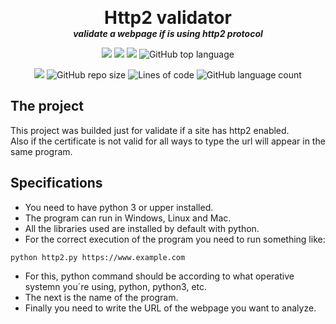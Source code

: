 <p align="center">
  <!--img width="280" src="https://github.com/dmtzs/ProyectoRaspArduino/blob/master/resources/Imgs/BoaEsmeraldaAppOriginal.png" alt="logo"-->
  <h1 align="center" style="margin: 0 auto 0 auto;">Http2 validator</h1>
  <h5 align="center" style="margin: 0 auto 0 auto;">validate a webpage if is using http2 protocol</h5>
</p>

<p align="center">
    <img src="https://img.shields.io/github/last-commit/dmtzs/Validatehttp2">
    <img src="https://img.shields.io/github/issues/dmtzs/Validatehttp2?label=issues">
    <img src="https://img.shields.io/github/stars/dmtzs/Validatehttp2">
    <img alt="GitHub top language" src="https://img.shields.io/github/languages/top/dmtzs/Validatehttp2">
</p>

<p align="center">
  <img src="https://img.shields.io/github/languages/code-size/dmtzs/Validatehttp2">
  <img alt="GitHub repo size" src="https://img.shields.io/github/repo-size/dmtzs/Validatehttp2">
  <img alt="Lines of code" src="https://img.shields.io/tokei/lines/github/dmtzs/Validatehttp2?label=total%20lines%20in%20repo">
  <img alt="GitHub language count" src="https://img.shields.io/github/languages/count/dmtzs/Validatehttp2">
</p>

## The project
This project was builded just for validate if a site has http2 enabled.
<br>
Also if the certificate is not valid for all ways to type the url will appear in the same program.

## Specifications
* You need to have python 3 or upper installed.
* The program can run in Windows, Linux and Mac.
* All the libraries used are installed by default with python.
* For the correct execution of the program you need to run something like:
```
python http2.py https://www.example.com
```
* For this, python command should be according to what operative systemn you´re using, python, python3, etc.
* The next is the name of the program.
* Finally you need to write the URL of the webpage you want to analyze.
